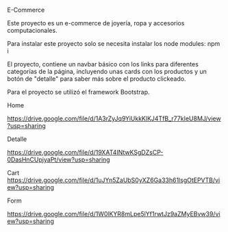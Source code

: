 E-Commerce

Este proyecto es un e-commerce de joyería, ropa y accesorios computacionales.

Para instalar este proyecto solo se necesita instalar los node modules: npm i

El proyecto, contiene un navbar básico con los links para diferentes categorías de la página, incluyendo unas cards con los productos y un botón de "detalle" para saber más sobre el producto clickeado.

Para el proyecto se utilizó el framework Bootstrap.

Home

https://drive.google.com/file/d/1A3rZyJq9YiUkkKlKJ4TfB_r77kIeU8MJ/view?usp=sharing

Detalle

https://drive.google.com/file/d/19XAT4INtwKSgDZsCP-0DasHnCUpjyaPt/view?usp=sharing

Cart
https://drive.google.com/file/d/1uJYn5ZaUbS0yXZ6Ga33h61lsgOtEPVTB/view?usp=sharing

Form

https://drive.google.com/file/d/1W0lKYR8mLpe5lYf1rwtJz9aZMyEBvw39/view?usp=sharing
